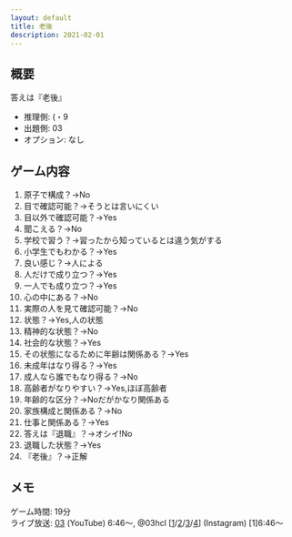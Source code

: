```yaml
---
layout: default
title: 老後
description: 2021-02-01
---
```


## 概要

答えは『老後』

- 推理側: (・9
- 出題側: 03
- オプション: なし

## ゲーム内容

1. 原子で構成？→No
2. 目で確認可能？→そうとは言いにくい
3. 目以外で確認可能？→Yes
4. 聞こえる？→No
5. 学校で習う？→習ったから知っているとは違う気がする
6. 小学生でもわかる？→Yes
7. 良い感じ？→人による
8. 人だけで成り立つ？→Yes
9. 一人でも成り立つ？→Yes
10. 心の中にある？→No
11. 実際の人を見て確認可能？→No
12. 状態？→Yes,人の状態
13. 精神的な状態？→No
14. 社会的な状態？→Yes
15. その状態になるために年齢は関係ある？→Yes
16. 未成年はなり得る？→Yes
17. 成人なら誰でもなり得る？→No
18. 高齢者がなりやすい？→Yes,ほぼ高齢者
19. 年齢的な区分？→Noだがかなり関係ある
20. 家族構成と関係ある？→No
21. 仕事と関係ある？→Yes
22. 答えは『退職』？→オシイ!No
23. 退職した状態？→Yes
24. 『老後』？→正解

## メモ

ゲーム時間: 19分  
ライブ放送: [03](https://youtu.be/y-AgYYTU-mE?t=406s) (YouTube) 6:46～, @03hcl \[[1](https://www.instagram.com/tv/CKwfS_TDd59/)/[2](https://www.instagram.com/tv/CKwfrJiDo-z/)/[3](https://www.instagram.com/tv/CKwgGHOjtyQ/)/[4](https://www.instagram.com/tv/CKwgRcrD1Ql/)\] (Instagram) \[1\]6:46～
